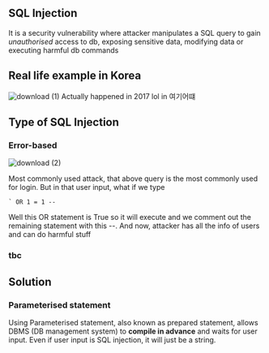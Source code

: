 ## SQL Injection

It is a security vulnerability where attacker manipulates a SQL query to gain *unauthorised* access to db, exposing sensitive data,
modifying data or executing harmful db commands

## Real life example in Korea
![download (1)](https://github.com/brian6484/CSKnowledge/assets/56388433/a9c3764d-8a4d-461a-91fd-6041f49bd474)
Actually happened in 2017 lol in 여기어떄

## Type of SQL Injection
### Error-based
![download (2)](https://github.com/brian6484/CSKnowledge/assets/56388433/286885a2-1c79-4f22-9071-ef2fffec7d94)

Most commonly used attack, that above query is the most commonly used for login. But in that user input, what if we type
```
` OR 1 = 1 --
```

Well this OR statement is True so it will execute and we comment out the remaining statement with this --. And now, attacker has
all the info of users and can do harmful stuff

### tbc 


## Solution
### Parameterised statement
Using Parameterised statement, also known as prepared statement, allows DBMS (DB management system) to **compile in advance** and waits
for user input. Even if user input is SQL injection, it will just be a string.

